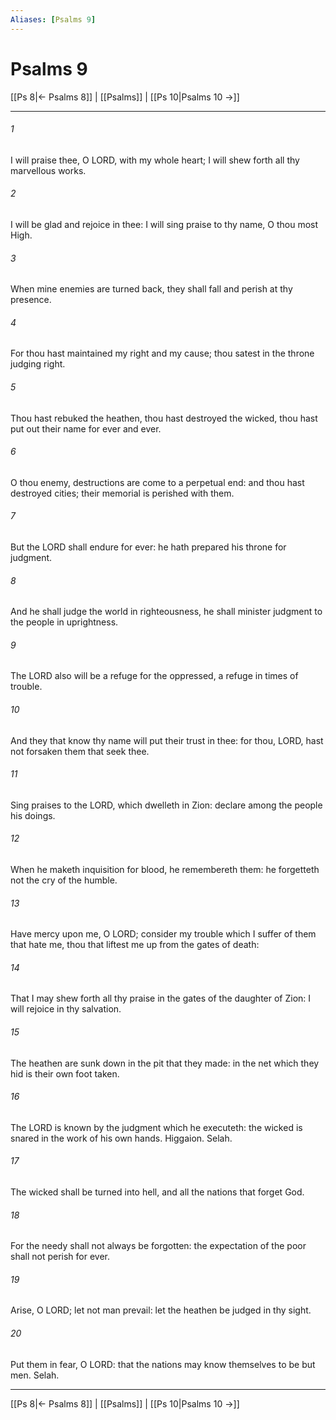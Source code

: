 ```yaml
---
Aliases: [Psalms 9]
---
```

# Psalms 9

[[Ps 8|← Psalms 8]] | [[Psalms]] | [[Ps 10|Psalms 10 →]]
***



###### 1 
I will praise thee, O LORD, with my whole heart; I will shew forth all thy marvellous works. 

###### 2 
I will be glad and rejoice in thee: I will sing praise to thy name, O thou most High. 

###### 3 
When mine enemies are turned back, they shall fall and perish at thy presence. 

###### 4 
For thou hast maintained my right and my cause; thou satest in the throne judging right. 

###### 5 
Thou hast rebuked the heathen, thou hast destroyed the wicked, thou hast put out their name for ever and ever. 

###### 6 
O thou enemy, destructions are come to a perpetual end: and thou hast destroyed cities; their memorial is perished with them. 

###### 7 
But the LORD shall endure for ever: he hath prepared his throne for judgment. 

###### 8 
And he shall judge the world in righteousness, he shall minister judgment to the people in uprightness. 

###### 9 
The LORD also will be a refuge for the oppressed, a refuge in times of trouble. 

###### 10 
And they that know thy name will put their trust in thee: for thou, LORD, hast not forsaken them that seek thee. 

###### 11 
Sing praises to the LORD, which dwelleth in Zion: declare among the people his doings. 

###### 12 
When he maketh inquisition for blood, he remembereth them: he forgetteth not the cry of the humble. 

###### 13 
Have mercy upon me, O LORD; consider my trouble which I suffer of them that hate me, thou that liftest me up from the gates of death: 

###### 14 
That I may shew forth all thy praise in the gates of the daughter of Zion: I will rejoice in thy salvation. 

###### 15 
The heathen are sunk down in the pit that they made: in the net which they hid is their own foot taken. 

###### 16 
The LORD is known by the judgment which he executeth: the wicked is snared in the work of his own hands. Higgaion. Selah. 

###### 17 
The wicked shall be turned into hell, and all the nations that forget God. 

###### 18 
For the needy shall not always be forgotten: the expectation of the poor shall not perish for ever. 

###### 19 
Arise, O LORD; let not man prevail: let the heathen be judged in thy sight. 

###### 20 
Put them in fear, O LORD: that the nations may know themselves to be but men. Selah.

***
[[Ps 8|← Psalms 8]] | [[Psalms]] | [[Ps 10|Psalms 10 →]]
